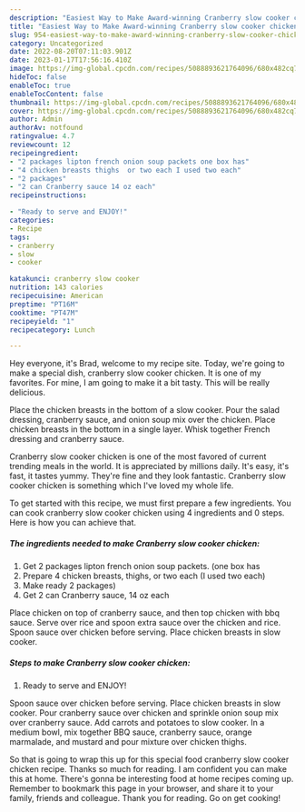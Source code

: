 ```yaml
---
description: "Easiest Way to Make Award-winning Cranberry slow cooker chicken"
title: "Easiest Way to Make Award-winning Cranberry slow cooker chicken"
slug: 954-easiest-way-to-make-award-winning-cranberry-slow-cooker-chicken
category: Uncategorized
date: 2022-08-20T07:11:03.901Z
date: 2023-01-17T17:56:16.410Z
image: https://img-global.cpcdn.com/recipes/5088893621764096/680x482cq70/cranberry-slow-cooker-chicken-recipe-main-photo.jpg
hideToc: false
enableToc: true
enableTocContent: false
thumbnail: https://img-global.cpcdn.com/recipes/5088893621764096/680x482cq70/cranberry-slow-cooker-chicken-recipe-main-photo.jpg
cover: https://img-global.cpcdn.com/recipes/5088893621764096/680x482cq70/cranberry-slow-cooker-chicken-recipe-main-photo.jpg
author: Admin
authorAv: notfound
ratingvalue: 4.7
reviewcount: 12
recipeingredient:
- "2 packages lipton french onion soup packets one box has"
- "4 chicken breasts thighs  or two each I used two each"
- "2 packages"
- "2 can Cranberry sauce 14 oz each"
recipeinstructions:

- "Ready to serve and ENJOY!"
categories:
- Recipe
tags:
- cranberry
- slow
- cooker

katakunci: cranberry slow cooker 
nutrition: 143 calories
recipecuisine: American
preptime: "PT16M"
cooktime: "PT47M"
recipeyield: "1"
recipecategory: Lunch

---
```



Hey everyone, it's Brad, welcome to my recipe site. Today, we're going to make a special dish, cranberry slow cooker chicken. It is one of my favorites. For mine, I am going to make it a bit tasty. This will be really delicious.

Place the chicken breasts in the bottom of a slow cooker. Pour the salad dressing, cranberry sauce, and onion soup mix over the chicken. Place chicken breasts in the bottom in a single layer. Whisk together French dressing and cranberry sauce.

Cranberry slow cooker chicken is one of the most favored of current trending meals in the world. It is appreciated by millions daily. It's easy, it's fast, it tastes yummy. They're fine and they look fantastic. Cranberry slow cooker chicken is something which I've loved my whole life.


To get started with this recipe, we must first prepare a few ingredients. You can cook cranberry slow cooker chicken using 4 ingredients and 0 steps. Here is how you can achieve that.

<!--inarticleads1-->

##### The ingredients needed to make Cranberry slow cooker chicken:

1. Get 2 packages lipton french onion soup packets. (one box has
1. Prepare 4 chicken breasts, thighs,  or two each (I used two each)
1. Make ready 2 packages)
1. Get 2 can Cranberry sauce, 14 oz each


Place chicken on top of cranberry sauce, and then top chicken with bbq sauce. Serve over rice and spoon extra sauce over the chicken and rice. Spoon sauce over chicken before serving. Place chicken breasts in slow cooker. 

<!--inarticleads2-->

##### Steps to make Cranberry slow cooker chicken:


1. Ready to serve and ENJOY!

Spoon sauce over chicken before serving. Place chicken breasts in slow cooker. Pour cranberry sauce over chicken and sprinkle onion soup mix over cranberry sauce. Add carrots and potatoes to slow cooker. In a medium bowl, mix together BBQ sauce, cranberry sauce, orange marmalade, and mustard and pour mixture over chicken thighs. 

So that is going to wrap this up for this special food cranberry slow cooker chicken recipe. Thanks so much for reading. I am confident you can make this at home. There's gonna be interesting food at home recipes coming up. Remember to bookmark this page in your browser, and share it to your family, friends and colleague. Thank you for reading. Go on get cooking!
